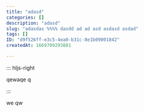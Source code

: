 ```yaml
---
title: "adasd"
categories: []
description: "adasd"
slug: "adasdas %%%% dasdd ad ad asd asdasd asdad"
tags: []
ID: "d9f526ff-e3c5-4ea0-b31c-8e1b09001842"
createdAt: 1669709293801

---
```

::: hljs-right

qewaqe q

:::

we qw